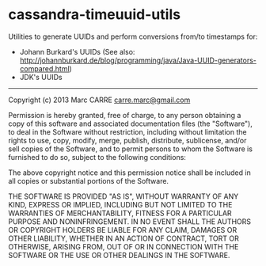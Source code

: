 cassandra-timeuuid-utils
========================

Utilities to generate UUIDs and perform conversions from/to timestamps for:
- Johann Burkard's UUIDs (See also: http://johannburkard.de/blog/programming/java/Java-UUID-generators-compared.html)
- JDK's UUIDs

----

Copyright (c) 2013 Marc CARRE <carre.marc@gmail.com>

Permission is hereby granted, free of charge, to any person obtaining a copy of
this software and associated documentation files (the "Software"), to deal in
the Software without restriction, including without limitation the rights to
use, copy, modify, merge, publish, distribute, sublicense, and/or sell copies of
the Software, and to permit persons to whom the Software is furnished to do so,
subject to the following conditions:

The above copyright notice and this permission notice shall be included in all
copies or substantial portions of the Software.

THE SOFTWARE IS PROVIDED "AS IS", WITHOUT WARRANTY OF ANY KIND, EXPRESS OR
IMPLIED, INCLUDING BUT NOT LIMITED TO THE WARRANTIES OF MERCHANTABILITY, FITNESS
FOR A PARTICULAR PURPOSE AND NONINFRINGEMENT. IN NO EVENT SHALL THE AUTHORS OR
COPYRIGHT HOLDERS BE LIABLE FOR ANY CLAIM, DAMAGES OR OTHER LIABILITY, WHETHER
IN AN ACTION OF CONTRACT, TORT OR OTHERWISE, ARISING FROM, OUT OF OR IN
CONNECTION WITH THE SOFTWARE OR THE USE OR OTHER DEALINGS IN THE SOFTWARE.
